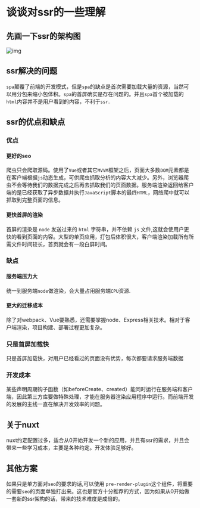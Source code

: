 # 谈谈对ssr的一些理解

## 先画一下ssr的架构图

![img](http://ww1.sinaimg.cn/large/006ekNqVgy1ghtlkx66fwj31kk0ondlc.jpg)

## ssr解决的问题

`spa`颠覆了前端的开发模式，但是`spa`的缺点是首次需要加载大量的资源，当然可以用分包来缩小包体积。`spa`的首屏确实是存在问题的。并且`spa`首个被加载的`html`内容并不是用户看到的内容，不利于`ssr`.

## ssr的优点和缺点

### 优点

#### 更好的seo

爬虫只会爬取源码。使用了`Vue`或者其它`MVVM`框架之后，页面大多数`DOM`元素都是在客户端根据`js`动态生成，可供爬虫抓取分析的内容大大减少。另外，浏览器爬虫不会等待我们的数据完成之后再去抓取我们的页面数据。服务端渲染返回给客户端的是已经获取了异步数据并执行`JavaScript`脚本的最终`HTML`，网络爬中就可以抓取到完整页面的信息。

#### 更快首屏的渲染

首屏的渲染是 `node` 发送过来的 `html` 字符串，并不依赖 `js` 文件,这就会使用户更快的看到页面的内容。大型的单页应用，打包后体积很大，客户端渲染加载所有所需文件时间较长，首页就会有一段白屏时间。

### 缺点

#### 服务端压力大

统一到服务端`node`做渲染，会大量占用服务端`CPU`资源.

#### 更大的迁移成本

除了对webpack、Vue要熟悉，还需要掌握node、Express相关技术。相对于客户端渲染，项目构建、部署过程更加复杂。

### 只是首屏加载快

只是首屏加载快，对用户已经看过的页面没有优势，每次都要请求服务端数据

### 开发成本

某些声明周期钩子函数（如beforeCreate、created）能同时运行在服务端和客户端，因此第三方库要做特殊处理，才能在服务器渲染应用程序中运行。而前端开发的发展的主线一直在解决开发效率的问题。

## 关于nuxt

nuxt约定配置过多，适合从0开始开发一个新的应用，并且有ssr的需求，并且会带来一些学习成本，主要是各种约定。开发体验足够好。

## 其他方案

如果只是单方面对`seo`的要求的话,可以使用 `pre-render-plugin`这个组件，将重要的需要`seo`的页面单独打出来。这也是官方十分推荐的方式，因为如果从0开始做一套新的ssr架构的话，带来的技术难度是成倍的。
